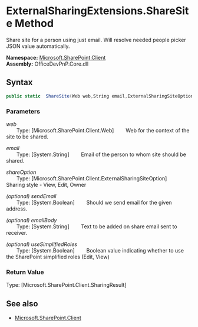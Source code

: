 # ExternalSharingExtensions.ShareSite Method  
Share site for a person using just email. Will resolve needed people picker JSON value automatically.  

**Namespace:** [Microsoft.SharePoint.Client](Microsoft.SharePoint.Client.md)  
**Assembly:** OfficeDevPnP.Core.dll  
## Syntax
```C#
public static  ShareSite(Web web,String email,ExternalSharingSiteOption shareOption,Boolean sendEmail,String emailBody,Boolean useSimplifiedRoles)
```
### Parameters
*web*  
&emsp;&emsp;Type: [Microsoft.SharePoint.Client.Web] 
&emsp;&emsp;Web for the context of the site to be shared.  
  
*email*  
&emsp;&emsp;Type: [System.String] 
&emsp;&emsp;Email of the person to whom site should be shared.  
  
*shareOption*  
&emsp;&emsp;Type: [Microsoft.SharePoint.Client.ExternalSharingSiteOption] 
&emsp;&emsp;Sharing style - View, Edit, Owner  
  
*(optional) sendEmail*  
&emsp;&emsp;Type: [System.Boolean] 
&emsp;&emsp;Should we send email for the given address.  
  
*(optional) emailBody*  
&emsp;&emsp;Type: [System.String] 
&emsp;&emsp;Text to be added on share email sent to receiver.  
  
*(optional) useSimplifiedRoles*  
&emsp;&emsp;Type: [System.Boolean] 
&emsp;&emsp;Boolean value indicating whether to use the SharePoint simplified roles (Edit, View)  
  
### Return Value
Type: [Microsoft.SharePoint.Client.SharingResult]  


## See also
- [Microsoft.SharePoint.Client](Microsoft.SharePoint.Client.md)
